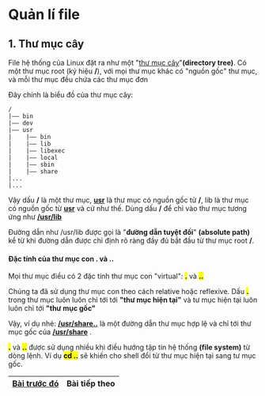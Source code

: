 # Quản lí file

## 1. Thư mục cây

File hệ thống của Linux đặt ra như một "<u>thư mục cây</u>"**(directory tree)**. Có một thư mục root (ký hiệu **/**), với mọi thư mục khác có "nguồn gốc" thư mục, và mỗi thư mục đều chứa các thư mục đơn

Đây chính là biểu đồ của thư mục cây:

```textile
/
|—— bin
|—— dev
|—— usr
|    |—— bin
|    |—— lib
|    |—— libexec
|    |—— local
|    |—— sbin
|    |—— share
|...
|...
```

Vậy dấu **/** là một thư mục, **<u>usr</u>** là thư mục có nguồn gốc từ **/**, lib là thư mục có nguồn gốc từ **<u>usr</u>** và cứ như thế. Dùng dấu **/** để chỉ vào thư mục tương ứng như **<u>/usr/lib</u>**

Đường dẫn như /usr/lib được gọi là "**đường dẫn tuyệt đối**" **(absolute path)** kể từ khi đường dẫn được chỉ định rõ ràng đầy đủ bắt đầu từ thư mục root **/**.

#### Đặc tính của thư mục con . và ..

Mọi thư mục điều có 2 đặc tính thư mục con "virtual": **<mark>.</mark>** và **<mark>..</mark>**

Chúng ta đã sử dụng thư mục con theo cách relative hoặc reflexive. Dấu **<mark>.</mark>** trong thư mục luôn luôn chỉ tới tới **"thư mục hiện tại"** và tư mục hiện tại luôn luôn chỉ tới **"thư mục gốc"**

Vậy, ví dụ nhé: <u>**/usr/share..**</u> là một đường dẫn thư mục hợp lệ và chỉ tới thư mục gốc của **<u>/usr/share</u>** .

**<mark>.</mark>** và **<mark>..</mark>** được sử dụng nhiều khi điều hướng tập tin hệ thống **(file system)** từ dòng lệnh. Ví dụ **<mark>cd ..</mark>** sẽ khiến cho shell đổi từ thư mục hiện tại sang tư mục gốc.





| [Bài trước đó](https://github.com/Zenfection/Linux-for-babies/blob/master/3.Vận%20dụng%20biến%20môi%20trường.md) | Bài tiếp theo |
| ---------------------------------------------------------------------------------------------------------------- | ------------- |
